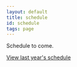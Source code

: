 ```yaml
---
layout: default
title: schedule
id: schedule
tags: page
---
```


Schedule to come. 

<a id="sched-embed" data-sched-sidebar="no" href="http://keystonedh2017.sched.com/">View last year's schedule</a><script type="text/javascript" src="http://keystonedh2017.sched.com/js/embed.js"></script>
